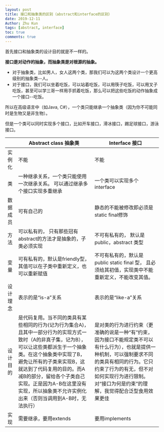 ```yaml
---
layout: post
title: 接口和抽象类的区别（abstract和interface的区别）
date: 2019-12-11
Author: Zhu Kun
tags: [abstract, interface]
toc: true
comments: true
---
```


首先接口和抽象类的设计目的就是不一样的。

**接口是对动作的抽象，而抽象类是对根源的抽象。**

- 对于抽象类，比如男人，女人这两个类，那我们可以为这两个类设计一个更高级别的抽象类--人。
- 对于接口，我们可以坐着吃饭，可以站着吃饭，可以用筷子吃饭，可以用叉子吃饭，甚至可以学三哥一样用手抓着吃饭，那么可以把这些吃饭的动作抽象成一个接口--吃饭。

所以在高级语言中（如Java, C#），一个类只能继承一个抽象类（因为你不可能同时是生物又是非生物）。

但是一个类可以同时实现多个接口，比如开车接口，滑冰接口，踢足球接口，游泳接口。

|          | Abstract class  抽象类                                       | Interface 接口                                               |
| -------- | ------------------------------------------------------------ | ------------------------------------------------------------ |
| 实例化   | 不能                                                         | 不能                                                         |
| 类       | 一种继承关系，一个类只能使用一次继承关系。  可以通过继承多个接口实现多重继承 | 一个类可以实现多个interface                                  |
| 数据成员 | 可有自己的                                                   | 静态的不能被修改即必须是static  final修饰                    |
| 方法     | 可以私有的，  只有那些冠有abstract的方法才是抽象的，子类必须实现 | 不可有私有的，  默认是public，abstract 类型                  |
| 变量     | 可有私有的，默认是friendly型，  其值可以在子类中重新定义，也可以重新赋值 | 不可有私有的，默认是public  static final 型，  且必须给其初值，实现类中不能重新定义，不能改变其值。 |
| 设计理念 | 表示的是“is-a”关系                                           | 表示的是“like-a”关系                                         |
| 设计目的 | 是代码复用。当不同的类具有某些相同的行为(记为行为集合A)，且其中一部分行为的实现方式一致时（A的非真子集，记为B），可以让这些类都派生于一个抽象类。在这个抽象类中实现了B，避免让所有的子类来实现B，这就达到了代码复用的目的。而A减B的部分，留给各个子类自己实现。正是因为A-B在这里没有实现，所以抽象类不允许实例化出来（否则当调用到A-B时，无法执行） | 是对类的行为进行约束（更准确的说是一种“有”约束，因为接口不能规定类不可以有什么行为），也就是提供一种机制，可以强制要求不同的类具有相同的行为。它只约束了行为的有无，但不对如何实现行为进行限制。对“接口为何是约束”的理解，我觉得配合泛型食用效果更佳 |
| 实现     | 需要继承，要用extends                                        | 要用implements                                               |